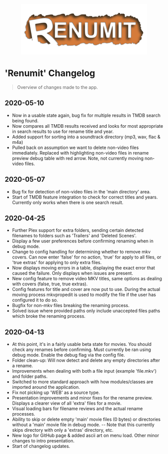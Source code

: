 <p align="center"><img src="data/logo_1.png" width="400"></p>

# 'Renumit' Changelog
> Overview of changes made to the app.

## 2020-05-10
* Now in a usable state again, bug fix for multiple results in TMDB search being found.
* Now compares all TMDB results received and looks for most appropriate in search results to use for rename title and year.
* Added support for sorting into a soundtrack directory (mp3, wav, flac & m4a)
* Pulled back on assumption we want to delete non-video files immediately. Replaced with highlighting non-video files in rename preview debug table with red arrow. Note, not currently moving non-video files.

## 2020-05-07
* Bug fix for detection of non-video files in the 'main directory' area.
* Start of TMDB feature integration to check for correct titles and years. Currently only works when there is one search result.

## 2020-04-25
* Further Plex support for extra folders, sending certain detected filenames to folders such as 'Trailers' and 'Deleted Scenes'. 
* Display a few user preferences before confirming renaming when in debug mode.
* Change to config handling for determining whether to remove mkv covers. Can now enter 'false' for no action, 'true' for apply to all files, or 'true extras' for applying to only extra files.
* Now displays moving errors in a table, displaying the exact error that caused the failure. Only displays when issues are present.
* New config feature to remove video MKV titles, same options as dealing with covers (false, true, true extras).
* Config features for title and cover are now put to use. During the actual moving process mkvpropedit is used to modify the file if the user has configured it to do so.
* Bugfix for non-mkv files breaking the renaming process.
* Solved issue where provided paths only include unaccepted files paths which broke the renaming process.

## 2020-04-13
* At this point, it's in a fairly usable beta state for movies. You should check any renames before confirming. Must currently be ran using debug mode. Enable the debug flag via the config file.
* Folder clean-up: Will now detect and delete any empty directories after a rename.
* Improvements when dealing with both a file input (example 'file.mkv') and folder paths.
* Switched to more standard approach with how modules/classes are imported around the application.
* Fix not picking up 'WEB' as a source type.
* Presentation improvements and minor fixes for the rename preview. Displays a clearer view of all 'extra' files for a movie.
* Visual loading bars for filename reviews and the actual rename processes.
* Ability to skip or delete empty 'main' movie files (0 bytes) or directories without a 'main' movie file in debug mode. -- Note that this currently skips directory with only a 'extras' directory, etc.
* New logo for GitHub page & added ascii art on menu load. Other minor changes to intro presentation.
* Start of changelog updates.